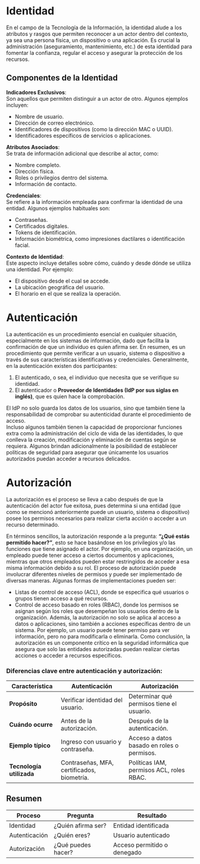 
# Identidad

En el campo de la Tecnología de la Información, la identidad alude a los atributos y rasgos que permiten reconocer a un actor dentro del contexto, ya sea una persona física, un dispositivo o una aplicación. 
Es crucial la administración (aseguramiento, mantenimiento, etc.) de esta identidad para fomentar la confianza, regular el acceso y asegurar la protección de los recursos.

## Componentes de la Identidad 

**Indicadores Exclusivos**:  
Son aquellos que permiten distinguir a un actor de otro. 
Algunos ejemplos incluyen:

- Nombre de usuario.
- Dirección de correo electrónico.
- Identificadores de dispositivos (como la dirección MAC o UUID).
- Identificadores específicos de servicios o aplicaciones.

**Atributos Asociados**:  
Se trata de información adicional que describe al actor, como:

- Nombre completo.
- Dirección física.
- Roles o privilegios dentro del sistema.
- Información de contacto.

**Credenciales**:  
Se refiere a la información empleada para confirmar la identidad de una entidad. Algunos ejemplos habituales son:

- Contraseñas.
- Certificados digitales.
- Tokens de identificación.  
- Información biométrica, como impresiones dactilares o identificación facial.

**Contexto de Identidad**:  
Este aspecto incluye detalles sobre cómo, cuándo y desde dónde se utiliza una identidad. Por ejemplo:

- El dispositivo desde el cual se accede.
- La ubicación geográfica del usuario.
- El horario en el que se realiza la operación.

# Autenticación

La autenticación es un procedimiento esencial en cualquier situación, especialmente en los sistemas de información, dado que facilita la confirmación de que un individuo es quien afirma ser.
En resumen, es un procedimiento que permite verificar a un usuario, sistema o dispositivo a través de sus características identificativas y credenciales.
Generalmente, en la autenticación existen dos participantes:

1. El autenticado, o sea, el individuo que necesita que se verifique su identidad.
2. El autenticador o **Proveedor de Identidades (IdP por sus siglas en inglés)**, que es quien hace la comprobación.

El IdP no solo guarda los datos de los usuarios, sino que también tiene la responsabilidad de comprobar su autenticidad durante el procedimiento de acceso.  
Incluso algunos también tienen la capacidad de proporcionar funciones extra como la administración del ciclo de vida de las identidades, lo que conlleva la creación, modificación y eliminación de cuentas según se requiera. Algunos brindan adicionalmente la posibilidad de establecer políticas de seguridad para asegurar que únicamente los usuarios autorizados puedan acceder a recursos delicados.
# Autorización

La autorización es el proceso se lleva a cabo después de que la autenticación del actor fue exitosa, pues determina si una entidad (que como se mencionó anteriormente puede un usuario, sistema o dispositivo) posee los permisos necesarios para realizar cierta acción o acceder a un recurso determinado. 

En términos sencillos, la autorización responde a la pregunta: **“¿Qué estás permitido hacer?”**, esto se hace basándose en los privilegios y/o las funciones que tiene asignado el actor.
Por ejemplo, en una organización, un empleado puede tener acceso a ciertos documentos y aplicaciones, mientras que otros empleados pueden estar restringidos de acceder a esa misma información debido a su rol.
El proceso de autorización puede involucrar diferentes niveles de permisos y puede ser implementado de diversas maneras. Algunas formas de implementaciones pueden ser:
- Listas de control de acceso (ACL), donde se especifica qué usuarios o grupos tienen acceso a qué recursos. 
- Control de acceso basado en roles (RBAC), donde los permisos se asignan según los roles que desempeñan los usuarios dentro de la organización.
Además, la autorización no solo se aplica al acceso a datos o aplicaciones, sino también a acciones específicas dentro de un sistema. 
Por ejemplo, un usuario puede tener permiso para ver información, pero no para modificarla o eliminarla. 
Como conclusión, la autorización es un componente crítico en la seguridad informática que asegura que solo las entidades autorizadas puedan realizar ciertas acciones o acceder a recursos específicos. 

### **Diferencias clave entre autenticación y autorización:**

|**Característica**|**Autenticación**|**Autorización**|
|---|---|---|
|**Propósito**|Verificar identidad del usuario.|Determinar qué permisos tiene el usuario.|
|**Cuándo ocurre**|Antes de la autorización.|Después de la autenticación.|
|**Ejemplo típico**|Ingreso con usuario y contraseña.|Acceso a datos basado en roles o permisos.|
|**Tecnología utilizada**|Contraseñas, MFA, certificados, biometría.|Políticas IAM, permisos ACL, roles RBAC.|
## Resumen

| Proceso       | Pregunta           | **Resultado**               |
| ------------- | ------------------ | --------------------------- |
| Identidad     | ¿Quién afirma ser? | Entidad identificada        |
| Autenticación | ¿Quién eres?       | Usuario autenticado         |
| Autorización  | ¿Qué puedes hacer? | Acceso permitido o denegado |
